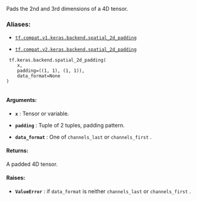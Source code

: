 Pads the 2nd and 3rd dimensions of a 4D tensor.



### Aliases:

- [ `tf.compat.v1.keras.backend.spatial_2d_padding` ](/api_docs/python/tf/keras/backend/spatial_2d_padding)

- [ `tf.compat.v2.keras.backend.spatial_2d_padding` ](/api_docs/python/tf/keras/backend/spatial_2d_padding)



```
 tf.keras.backend.spatial_2d_padding(
    x,
    padding=((1, 1), (1, 1)),
    data_format=None
)
 
```



#### Arguments:

- **`x`** : Tensor or variable.

- **`padding`** : Tuple of 2 tuples, padding pattern.

- **`data_format`** : One of  `channels_last`  or  `channels_first` .



#### Returns:
A padded 4D tensor.



#### Raises:

- **`ValueError`** : if  `data_format`  is neither
 `channels_last`  or  `channels_first` .

